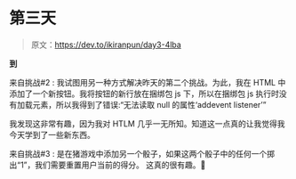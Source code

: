 # 第三天

> 原文：<https://dev.to/ikiranpun/day3-4lba>

**到**

来自挑战#2 :
我试图用另一种方式解决昨天的第二个挑战。为此，我在 HTML 中添加了一个新按钮。我将按钮的新行放在捆绑包 js 下，所以在捆绑包 js 执行时没有加载元素，所以我得到了错误:“无法读取 null 的属性‘addevent listener’”

我发现这非常有趣，因为我对 HTLM 几乎一无所知。知道这一点真的让我觉得我今天学到了一些新东西。

来自挑战#3 :
是在猪游戏中添加另一个骰子，如果这两个骰子中的任何一个掷出“1”，我们需要重置用户当前的得分。
这真的很有趣。🌟